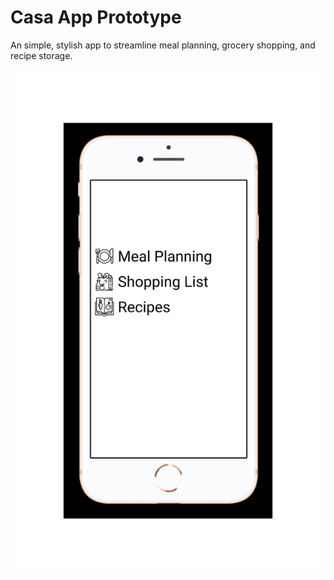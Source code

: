 # Casa App Prototype
An simple, stylish app to streamline meal planning, grocery shopping, and recipe storage.



![Image of Casa App Homepage](/Meal%20Planning%20App%20Brainstorm.png)

